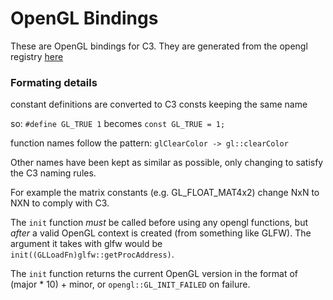 # OpenGL Bindings

These are OpenGL bindings for C3. They are generated from the opengl registry [here](https://github.com/KhronosGroup/OpenGL-Registry)

### Formating details

constant definitions are converted to C3 consts keeping the same name

so: ```#define GL_TRUE 1``` becomes ```const GL_TRUE = 1;```

function names follow the pattern:
```glClearColor -> gl::clearColor```

Other names have been kept as similar as possible, only changing to satisfy the C3 naming rules.

For example the matrix constants (e.g. GL_FLOAT_MAT4x2) change NxN to NXN to comply with C3.

The `init` function *must* be called before using any opengl functions, but *after* a valid OpenGL context is created (from something like GLFW). 
The argument it takes with glfw would be `init((GLLoadFn)glfw::getProcAddress)`. 

The `init` function returns the current OpenGL version in the format of (major * 10) + minor, or `opengl::GL_INIT_FAILED` on failure.
